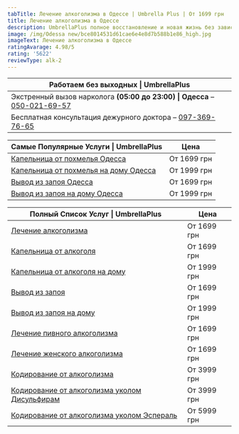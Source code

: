 ```yaml
---
tabTitle: Лечение алкоголизма в Одессе | Umbrella Plus | От 1699 грн
title: Лечение алкоголизма в Одессе
description: UmbrellaPlus полное восстановление и новая жизнь без зависимости
image: /img/Odessa new/bce8014531d61cae6e4e8d7b588b1e86_high.jpg
imageText: Лечение алкоголизма в Одессе
ratingAvarage: 4.98/5
rating: '5622'
reviewType: alk-2
---
```


| Работаем без выходных \| UmbrellaPlus                                                       |
| ------------------------------------------------------------------------------------------- |
| Экстренный вызов нарколога **(05:00 до 23:00) \| Одесса** – [050-021-69-57](tel:0500216957) |
| Бесплатная консультация дежурного доктора – [097-369-76-65](tel:0973697665)                 |

| Самые Популярные Услуги \| UmbrellaPlus                                      | Цена        |
| ---------------------------------------------------------------------------- | ----------- |
| [Капельница от похмелья Одесса](kapelnica-ot-alkogolia-od)                   | От 1699 грн |
| [Капельница от похмелья на дому Одесса](kapelnica-ot-alkogolizma-na-domy-od) | От 1999 грн |
| [Вывод из запоя Одесса](vivod-iz-zapoia-od)                                  | От 1699 грн |
| [Вывод из запоя на дому Одесса](vivod-iz-zapoia-na-domy-od)                  | От 1999 грн |

| Полный Список Услуг \| UmbrellaPlus                                                                                                    | Цена        |
| -------------------------------------------------------------------------------------------------------------------------------------- | ----------- |
| [Лечение алкоголизма](https://umbrella-plus.com.ua/services/lechenie-alkogolizma/)                                                     | От 1699 грн |
| [Капельница от алкоголя](https://umbrella-plus.com.ua/services/kapelnica-ot-alkogolia-umbrellaplus/)                                   | От 1699 грн |
| [Капельница от алкоголя на дому](https://umbrella-plus.com.ua/services/kapelnica_ot_alkogola_na_domy_umbrellaplus/)                    | От 1999 грн |
| [Вывод из запоя](https://umbrella-plus.com.ua/services/vivod-iz-zapoia-umbrellaplus/)                                                  | От 1699 грн |
| [Вывод из запоя на дому](https://umbrella-plus.com.ua/services/vivod-iz-zapoia-na-domy-umbrellaplus/)                                  | От 1999 грн |
| [Лечение пивного алкоголизма](https://umbrella-plus.com.ua/services/lechenie-pivnogo-alkogolizma-umbrellaplus/)                        | От 1699 грн |
| [Лечение женского алкоголизма](https://umbrella-plus.com.ua/services/lechenie-jenskogo-alkogolizma-umbrellaplus/)                      | От 1699 грн |
| [Кодирование от алкоголизма](https://umbrella-plus.com.ua/services/kodirovka-ot-alkogolia-umbrellaplus/)                               | От 3999 грн |
| [Кодирование от алкоголизма уколом Дисульфирам](https://umbrella-plus.com.ua/services/kodirovka-ot-alkogolia-disulfiram-umbrellaplus/) | От 3999 грн |
| [Кодирование от алкоголизма уколом Эспераль](https://umbrella-plus.com.ua/services/kodirovka-ot-alkogolizma-espiarl-umbrellaplus/)     | От 5999 грн |
